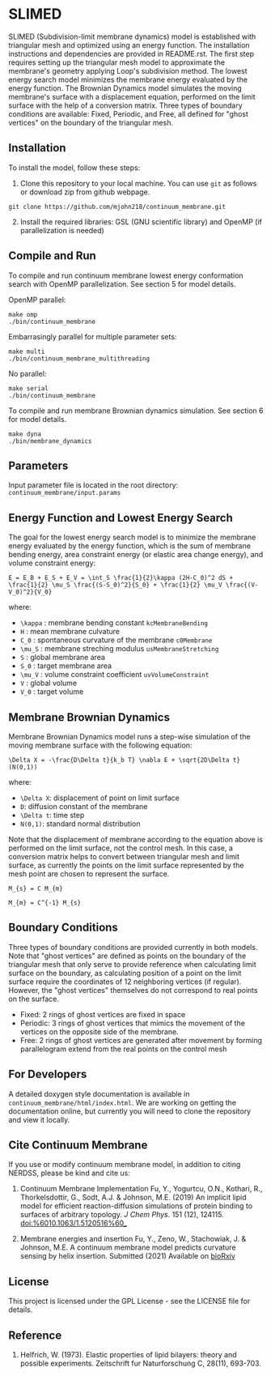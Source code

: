 


# SLIMED

SLIMED (Subdivision-limit membrane dynamics) model is established with triangular mesh and optimized using an energy function. The installation instructions and dependencies are provided in README.rst. The first step requires setting up the triangular mesh model to approximate the membrane's geometry applying Loop's subdivision method. The lowest energy search model minimizes the membrane energy evaluated by the energy function. The Brownian Dynamics model simulates the moving membrane's surface with a displacement equation, performed on the limit surface with the help of a conversion matrix. Three types of boundary conditions are available: Fixed, Periodic, and Free, all defined for "ghost vertices" on the boundary of the triangular mesh.

## Installation
To install the model, follow these steps:

1. Clone this repository to your local machine. You can use ``git`` as follows or download zip from github webpage.

```console
git clone https://github.com/mjohn218/continuum_membrane.git
```

2. Install the required libraries: GSL (GNU scientific library) and OpenMP (if parallelization is needed) 

## Compile and Run

To compile and run continuum membrane lowest energy conformation search with OpenMP parallelization. See section 5 for model details.

OpenMP parallel:

```console
make omp
./bin/continuum_membrane
```

Embarrasingly parallel for multiple parameter sets:

```console
make multi
./bin/continuum_membrane_multithreading
```

No parallel:

```console
make serial
./bin/continuum_membrane
```

To compile and run membrane Brownian dynamics simulation. See section 6 for model details.

```console
make dyna
./bin/membrane_dynamics
```

## Parameters

Input parameter file is located in the root directory: ``continuum_membrane/input.params``

## Energy Function and Lowest Energy Search

The goal for the lowest energy search model is to minimize the membrane energy evaluated by the energy function, which is the sum of membrane bending energy, area constraint energy (or elastic area change energy), and volume constraint energy:


   `E = E_B + E_S + E_V = \int_S \frac{1}{2}\kappa (2H-C_0)^2 dS + \frac{1}{2} \mu_S \frac{(S-S_0)^2}{S_0} + \frac{1}{2} \mu_V \frac{(V-V_0)^2}{V_0}`

where:

- `\kappa` : membrane bending constant ``kcMembraneBending``
- `H` : mean membrane culvature
- `C_0` : spontaneous curvature of the membrane ``c0Membrane``
- `\mu_S` : membrane streching modulus ``usMembraneStretching``
- `S` : global membrane area
- `S_0` : target membrane area
- `\mu_V` : volume constraint coefficient ``uvVolumeConstraint``
- `V` : global volume
- `V_0` : target volume
 
## Membrane Brownian Dynamics

Membrane Brownian Dynamics model runs a step-wise simulation of the moving membrane surface with the following equation:



`\Delta X = -\frac{D\Delta t}{k_b T} \nabla E + \sqrt{2D\Delta t} (N(0,1))`

where:

- `\Delta X`: displacement of point on limit surface
- `D`: diffusion constant of the membrane
- `\Delta t`: time step
- `N(0,1)`: standard normal distribution

Note that the displacement of membrane according to the equation above is performed on the limit surface, not the control mesh.
In this case, a conversion matrix helps to convert between triangular mesh and limit surface, as currently the points on the limit surface
represented by the mesh point are chosen to represent the surface.


   `M_{s} = C M_{m}`


   `M_{m} = C^{-1} M_{s}`

## Boundary Conditions

Three types of boundary conditions are provided currently in both models. Note that "ghost vertices" are defined as points on the boundary of the triangular mesh that only serve to provide reference when calculating limit surface on the boundary, as calculating position of a point on the limit surface require the coordinates of 12 neighboring vertices (if regular). However, the "ghost vertices" themselves do not correspond to real points on the surface.

- Fixed: 2 rings of ghost vertices are fixed in space
- Periodic: 3 rings of ghost vertices that mimics the movement of the vertices on the opposite side of the membrane.
- Free: 2 rings of ghost vertices are generated after movement by forming parallelogram extend from the real points on the control mesh


## For Developers

A detailed doxygen style documentation is available in ``continuum_membrane/html/index.html``. We are working on getting the documentation online, but currently you will need to clone the repository and view it locally.

## Cite Continuum Membrane

If you use or modify continuum membrane model, in addition to citing
NERDSS, please be kind and cite us:

1. Continuum Membrane Implementation Fu, Y., Yogurtcu, O.N., Kothari,
R., Thorkelsdottir, G., Sodt, A.J. & Johnson, M.E. (2019) An implicit
lipid model for efficient reaction-diffusion simulations of protein binding to surfaces of arbitrary topology. *J Chem Phys.* 151 (12), 124115. <doi:%6010.1063/1.5120516%60_>

2. Membrane energies and insertion Fu, Y., Zeno, W., Stachowiak, J. &
Johnson, M.E. A continuum membrane model predicts curvature sensing by
helix insertion. Submitted (2021) Available on
[bioRxiv](https://www.biorxiv.org/content/10.1101/2021.04.22.440963v1.full)

## License
This project is licensed under the GPL License - see the LICENSE file for details.

## Reference
1. Helfrich, W. (1973). Elastic properties of lipid bilayers: theory and possible experiments. Zeitschrift fur Naturforschung C, 28(11), 693-703.
